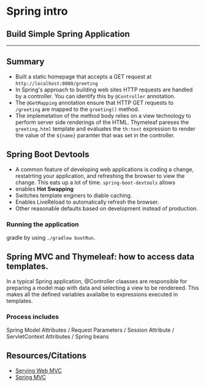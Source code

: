 # Spring intro

## Build Simple Spring Application 
---
## Summary 
- Built a static homepage that accepts a GET request at `http://localhost:8080/greeting`
- In Spring's approach to building web sites HTTP requests are handled by a controller. You can identify this by `@Controller` annotation. 
- The `@GetMapping` annotation ensure that HTTP GET requests to `/greeting` are mapped to the `greeting()` method.
- The implemetation of the method body relies on a view technology to perform server side renderings of the HTML. Thymeleaf pareses the `greeting.html` template and evaluates the `th:text` expression to render the value of the `${name}` paramter that was set in the controller. 

## Spring Boot Devtools
- A common feature of developing web applications is coding a change, restatrting your application, and refreshing the browser to view the change. This eats up a lot of time. `spring-boot-devtools` allows
- enables **Hot Swapping**
- Switches template enginers to diable caching.
- Enables LiveReload to automatically refresh the browser.
- Other reasonable defaults based on development instead of production.

### Running the application 
 gradle by using `./gradlew bootRun`.

## Spring MVC and Thymeleaf: how to access data templates.
In a typical Spring application, @Controller claasses are responsible for preparing a model map with data and selecting a view to be rendereed. This makes all the defined variables availalbe to expressions executed in templates.

### Process includes
 Spring Model Attributes / Request Parameters / Session Attribute / ServletContext Attributes / Spring beans

## Resources/Citations

- [Serving Web MVC](https://spring.io/guides/gs/serving-web-content/)
- [Spring MVC ](https://www.thymeleaf.org/doc/articles/springmvcaccessdata.html)
